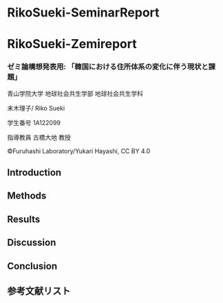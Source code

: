 # RikoSueki-SeminarReport
# RikoSueki-Zemireport
### ゼミ論構想発表用: 「韓国における住所体系の変化に伴う現状と課題」
青山学院大学 地球社会共生学部 地球社会共生学科

末木理子/ Riko Sueki

学生番号 1A122099

指導教員 古橋大地 教授

©︎Furuhashi Laboratory/Yukari Hayashi, CC BY 4.0
## Introduction

## Methods
## Results
## Discussion
## Conclusion
## 参考文献リスト
